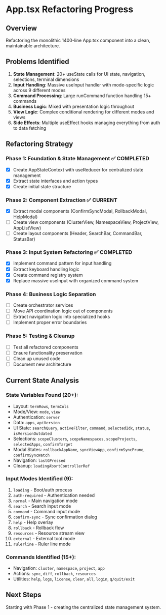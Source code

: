 # App.tsx Refactoring Progress

## Overview
Refactoring the monolithic 1400-line App.tsx component into a clean, maintainable architecture.

## Problems Identified
1. **State Management**: 20+ useState calls for UI state, navigation, selections, terminal dimensions
2. **Input Handling**: Massive useInput handler with mode-specific logic across 9 different modes
3. **Command Processing**: Large runCommand function handling 15+ commands
4. **Business Logic**: Mixed with presentation logic throughout
5. **View Logic**: Complex conditional rendering for different modes and views
6. **Side Effects**: Multiple useEffect hooks managing everything from auth to data fetching

## Refactoring Strategy

### Phase 1: Foundation & State Management ✅ COMPLETED
- [x] Create AppStateContext with useReducer for centralized state management
- [x] Extract state interfaces and action types
- [x] Create initial state structure

### Phase 2: Component Extraction ✅ CURRENT
- [x] Extract modal components (ConfirmSyncModal, RollbackModal, HelpModal)
- [ ] Create view components (ClusterView, NamespaceView, ProjectView, AppListView)
- [ ] Create layout components (Header, SearchBar, CommandBar, StatusBar)

### Phase 3: Input System Refactoring ✅ COMPLETED
- [x] Implement command pattern for input handling
- [x] Extract keyboard handling logic
- [x] Create command registry system
- [x] Replace massive useInput with organized command system

### Phase 4: Business Logic Separation
- [ ] Create orchestrator services
- [ ] Move API coordination logic out of components
- [ ] Extract navigation logic into specialized hooks
- [ ] Implement proper error boundaries

### Phase 5: Testing & Cleanup
- [ ] Test all refactored components
- [ ] Ensure functionality preservation
- [ ] Clean up unused code
- [ ] Document new architecture

## Current State Analysis

### State Variables Found (20+):
- Layout: `termRows`, `termCols`
- Mode/View: `mode`, `view`
- Authentication: `server`
- Data: `apps`, `apiVersion`
- UI State: `searchQuery`, `activeFilter`, `command`, `selectedIdx`, `status`, `isVersionOutdated`
- Selections: `scopeClusters`, `scopeNamespaces`, `scopeProjects`, `selectedApps`, `confirmTarget`
- Modal States: `rollbackAppName`, `syncViewApp`, `confirmSyncPrune`, `confirmSyncWatch`
- Navigation: `lastGPressed`
- Cleanup: `loadingAbortControllerRef`

### Input Modes Identified (9):
1. `loading` - Boot/auth process
2. `auth-required` - Authentication needed
3. `normal` - Main navigation mode
4. `search` - Search input mode
5. `command` - Command input mode
6. `confirm-sync` - Sync confirmation dialog
7. `help` - Help overlay
8. `rollback` - Rollback flow
9. `resources` - Resource stream view
10. `external` - External tool mode
11. `rulerline` - Ruler line mode

### Commands Identified (15+):
- Navigation: `cluster`, `namespace`, `project`, `app`
- Actions: `sync`, `diff`, `rollback`, `resources`
- Utilities: `help`, `logs`, `license`, `clear`, `all`, `login`, `q/quit/exit`

## Next Steps
Starting with Phase 1 - creating the centralized state management system.